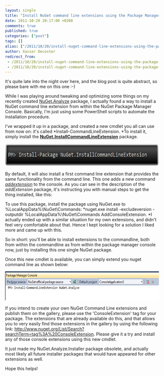 ```yaml
---
layout: single
title: "Install NuGet command line extensions using the Package Manager Console"
date: 2011-10-20 20:17:00 +0200
comments: true
published: true
categories: ["post"]
tags: []
alias: ["/2011/10/20/install-nuget-command-line-extensions-using-the-package-manager-console-aspx/"]
author: Xavier Decoster
redirect_from:
 - /2011/10/20/install-nuget-command-line-extensions-using-the-package-manager-console-aspx/.html
 - /2011/10/20/install-nuget-command-line-extensions-using-the-package-manager-console-aspx/.html
---
```

<p>It's quite late into the night over here, and the blog post is quite abstract, so please bare with me on this one :-)</p>

<p>While I was playing around tweaking and optimizing some things on my recently created <a href="/post/2011/10/07/NuGet-Analyze-now-available-as-command-line-extension.html" target="_blank">NuGet.Analyze</a> package, I actually found a way to install a NuGet command line extension from within the NuGet Package Manager Console. Basically, I'm just using some PowerShell scripts to automate the installation procedure.</p>

<p>I've wrapped it up in a package, and created a new cmdlet you all can use from now on: it's called *Install-CommandLineExtension. *To install it, simply install the <strong><a href="http://www.nuget.org/List/Packages/NuGet.InstallCommandLineExtension" target="_blank">NuGet.InstallCommandLineExtension</a></strong> package.</p>

<p><img width="650" height="74" alt="" src="/images/2011-10-20/2011-10.png" /></p>

<p>By default, it will also install a first command line extension that provides the same functionality from the command line. This one adds a new command <em><a href="http://www.nuget.org/List/Packages/AddConsoleExtension" target="_blank">addextension</a></em> to the console. As you can see in the description of the <em>addExtension</em> package, it's instructing you with manual steps to get the thing installed, like this:</p>

<p>To use this package, install the package using NuGet.exe to %LocalAppData%\NuGet\Commands: *nuget.exe install -excludeversion -outputdir %LocalAppData%\NuGet\Commands AddConsoleExtension. *I actually ended up with a similar situation for my own extensions, and didn't feel very comfortable about that. Hence I kept looking for a solution I liked more and came up with this.</p>

<p>So in short: you'll be able to install extensions to the commandline, both from within the commandline as from within the package manager console now, just by installing this one single NuGet package.</p>

<p>Once this new cmdlet is available, you can simply extend you nuget command line as shown below:</p>

<p><img width="650" height="95" alt="" src="/images/2011-10-20/PMC_InstallCommandLineExtension_NuGetAnalyze.PNG" /></p>

<p>If you intend to create your own NuGet Command Line extensions and publish them on the gallery, please use the 'ConsoleExtension' tag for your package. The extensions that are already available do this, and that allows you to very easily find those extensions in the gallery by using the following link: <a href="http://www.nuget.org/List/Search?searchTerm=tag%3A%20ConsoleExtension">http://www.nuget.org/List/Search?searchTerm=tag%3A%20ConsoleExtension</a>. Please give it a try and install any of those console extensions using this new cmdlet.</p>

<p>It just made my NuGet.Analyze.Installer package obsolete, and actually most likely all future installer packages that would have appeared for other extensions as well.</p>

<p>Hope this helps!</p>
